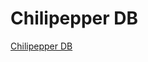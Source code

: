 # Chilipepper DB

[Chilipepper DB](Chilipepper%20DB%20f3b8040462e44eadafde80bf68ef2f00/Chilipepper%20DB%20a3add19821454a829829bbebd3fe2514.csv)